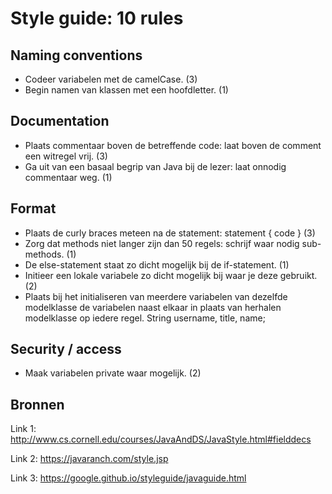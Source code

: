 # Style guide: 10 rules

## Naming conventions
- Codeer variabelen met de camelCase. (3)
- Begin namen van klassen met een hoofdletter. (1)

## Documentation 
- Plaats commentaar boven de betreffende code: laat boven de comment een witregel vrij. (3)
- Ga uit van een basaal begrip van Java bij de lezer: laat onnodig commentaar weg. (1)

## Format
- Plaats de curly braces meteen na de statement: 
	statement { 
		code
	} (3)
- Zorg dat methods niet langer zijn dan 50 regels: schrijf waar nodig sub-methods. (1)
- De else-statement staat zo dicht mogelijk bij de if-statement. (1)
- Initieer een lokale variabele zo dicht mogelijk bij waar je deze gebruikt. (2)
- Plaats bij het initialiseren van meerdere variabelen van dezelfde modelklasse de variabelen naast elkaar in plaats van herhalen modelklasse op iedere regel.
	String username, title, name;

## Security / access
- Maak variabelen private waar mogelijk. (2)

## Bronnen
Link 1: http://www.cs.cornell.edu/courses/JavaAndDS/JavaStyle.html#fielddecs

Link 2: https://javaranch.com/style.jsp

Link 3: https://google.github.io/styleguide/javaguide.html
